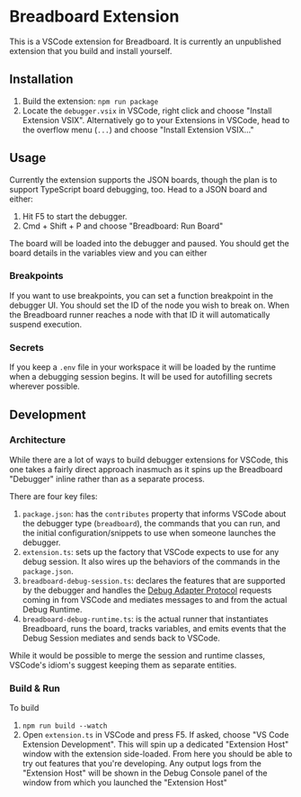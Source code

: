 # Breadboard Extension

This is a VSCode extension for Breadboard. It is currently an unpublished
extension that you build and install yourself.

## Installation

1. Build the extension: `npm run package`
2. Locate the `debugger.vsix` in VSCode, right click and choose "Install Extension VSIX". Alternatively go to your Extensions in VSCode, head to the overflow menu (`...`) and choose "Install Extension VSIX..."

## Usage

Currently the extension supports the JSON boards, though the plan is to support TypeScript board debugging, too. Head to a JSON board and either:

1. Hit F5 to start the debugger.
2. Cmd + Shift + P and choose "Breadboard: Run Board"

The board will be loaded into the debugger and paused. You should get the board details in the variables view and you can either

### Breakpoints

If you want to use breakpoints, you can set a function breakpoint in the debugger UI. You should set the ID of the node you wish to break on. When the Breadboard runner reaches a node with that ID it will automatically suspend execution.

### Secrets

If you keep a `.env` file in your workspace it will be loaded by the runtime when a debugging session begins. It will be used for autofilling secrets wherever possible.

## Development

### Architecture

While there are a lot of ways to build debugger extensions for VSCode, this one takes a fairly direct approach inasmuch as it spins up the Breadboard "Debugger" inline rather than as a separate process.

There are four key files:

1. `package.json`: has the `contributes` property that informs VSCode about the debugger type (`breadboard`), the commands that you can run, and the initial configuration/snippets to use when someone launches the debugger.
1. `extension.ts`: sets up the factory that VSCode expects to use for any debug session. It also wires up the behaviors of the commands in the `package.json`.
1. `breadboard-debug-session.ts`: declares the features that are supported by the debugger and handles the [Debug Adapter Protocol](https://microsoft.github.io/debug-adapter-protocol/) requests coming in from VSCode and mediates messages to and from the actual Debug Runtime.
1. `breadboard-debug-runtime.ts`: is the actual runner that instantiates Breadboard, runs the board, tracks variables, and emits events that the Debug Session mediates and sends back to VSCode.

While it would be possible to merge the session and runtime classes, VSCode's idiom's suggest keeping them as separate entities.

### Build & Run

To build

1. `npm run build --watch`
1. Open `extension.ts` in VSCode and press F5. If asked, choose "VS Code Extension Development". This will spin up a dedicated "Extension Host" window with the extension side-loaded. From here you should be able to try out features that you're developing. Any output logs from the "Extension Host" will be shown in the Debug Console panel of the window from which you launched the "Extension Host"
